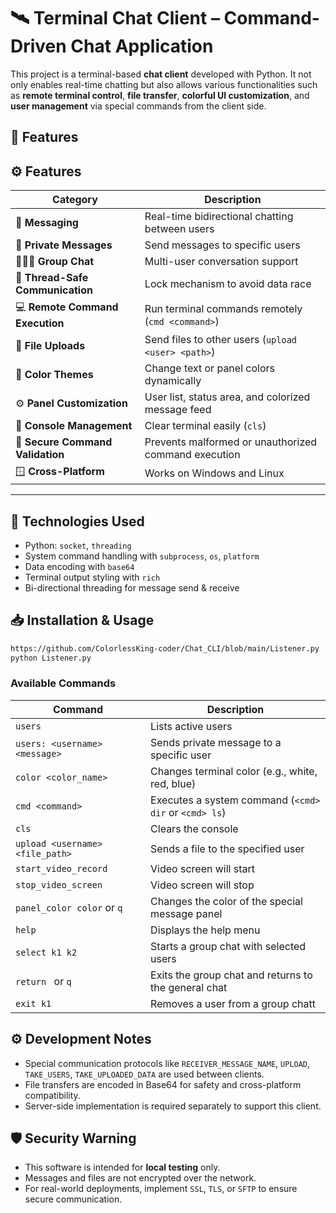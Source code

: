
# 🛰️ Terminal Chat Client – Command-Driven Chat Application

This project is a terminal-based **chat client** developed with Python. It not only enables real-time chatting but also allows various functionalities such as **remote terminal control**, **file transfer**, **colorful UI customization**, and **user management** via special commands from the client side.

## 🚀 Features

## ⚙️ Features

| Category | Description |
|-----------|-------------|
| 💬 **Messaging** | Real-time bidirectional chatting between users |
| 👥 **Private Messages** | Send messages to specific users |
| 🧑‍🤝‍🧑 **Group Chat** | Multi-user conversation support |
| 🧱 **Thread-Safe Communication** | Lock mechanism to avoid data race |
| 💻 **Remote Command Execution** | Run terminal commands remotely (`cmd <command>`) |
| 📂 **File Uploads** | Send files to other users (`upload <user> <path>`) |
| 🎨 **Color Themes** | Change text or panel colors dynamically |
| ⚙️ **Panel Customization** | User list, status area, and colorized message feed |
| 🧹 **Console Management** | Clear terminal easily (`cls`) |
| 🔐 **Secure Command Validation** | Prevents malformed or unauthorized command execution |
| 🪟 **Cross-Platform** | Works on Windows and Linux |

---

## 🧱 Technologies Used

- Python: `socket`, `threading`
- System command handling with `subprocess`, `os`, `platform`
- Data encoding with `base64`
- Terminal output styling with `rich`
- Bi-directional threading for message send & receive

## 📥 Installation & Usage

```bash
https://github.com/ColorlessKing-coder/Chat_CLI/blob/main/Listener.py
python Listener.py
```

### Available Commands

| Command | Description |
|--------|-------------|
| `users` | Lists active users |
| `users: <username> <message>` | Sends private message to a specific user |
| `color <color_name>` | Changes terminal color (e.g., white, red, blue) |
| `cmd <command>` | Executes a system command (`<cmd> dir` or `<cmd> ls`) |
| `cls` | Clears the console |
| `upload <username> <file_path>` | Sends a file to the specified user |
| `start_video_record`| Video screen will start |
| `stop_video_screen` | Video screen will stop |
| `panel_color color` or `q` | Changes the color of the special message panel |
| `help` | Displays the help menu |
| `select k1 k2` | Starts a group chat with selected users |
| `return ` or `q` | Exits the group chat and returns to the general chat  |
| `exit k1` | Removes a user from a group chatt |



## ⚙️ Development Notes

- Special communication protocols like `RECEIVER_MESSAGE_NAME`, `UPLOAD`, `TAKE_USERS`, `TAKE_UPLOADED_DATA` are used between clients.
- File transfers are encoded in Base64 for safety and cross-platform compatibility.
- Server-side implementation is required separately to support this client.

## 🛡️ Security Warning

- This software is intended for **local testing** only.
- Messages and files are not encrypted over the network.
- For real-world deployments, implement `SSL`, `TLS`, or `SFTP` to ensure secure communication.


